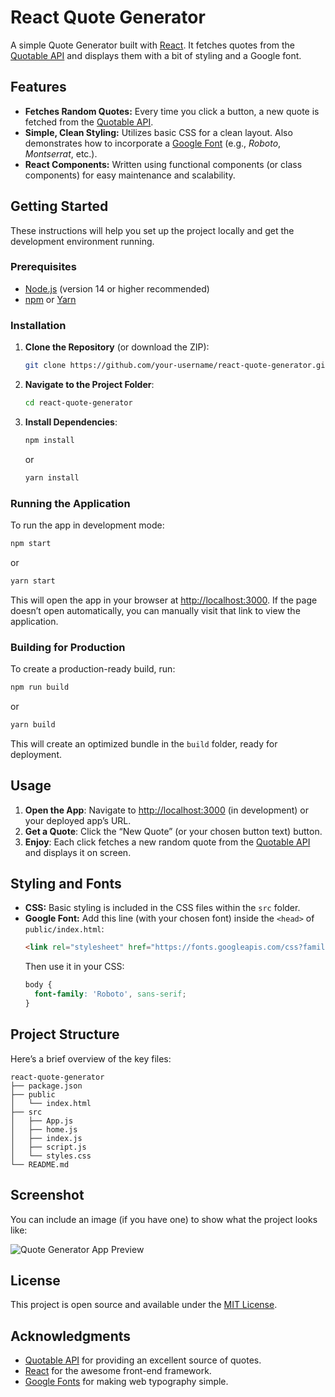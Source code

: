 # React Quote Generator

A simple Quote Generator built with [React](https://reactjs.org/). It fetches quotes from the [Quotable API](https://api.quotable.io/random) and displays them with a bit of styling and a Google font.

## Features

- **Fetches Random Quotes:** Every time you click a button, a new quote is fetched from the [Quotable API](https://api.quotable.io/random).
- **Simple, Clean Styling:** Utilizes basic CSS for a clean layout. Also demonstrates how to incorporate a [Google Font](https://fonts.google.com/) (e.g., *Roboto*, *Montserrat*, etc.).
- **React Components:** Written using functional components (or class components) for easy maintenance and scalability.

## Getting Started

These instructions will help you set up the project locally and get the development environment running.

### Prerequisites

- [Node.js](https://nodejs.org/en/download/) (version 14 or higher recommended)
- [npm](https://www.npmjs.com/get-npm) or [Yarn](https://classic.yarnpkg.com/en/docs/install)

### Installation

1. **Clone the Repository** (or download the ZIP):
   ```bash
   git clone https://github.com/your-username/react-quote-generator.git
   ```

2. **Navigate to the Project Folder**:
   ```bash
   cd react-quote-generator
   ```

3. **Install Dependencies**:
   ```bash
   npm install
   ```
   or
   ```bash
   yarn install
   ```

### Running the Application

To run the app in development mode:

```bash
npm start
```
or
```bash
yarn start
```

This will open the app in your browser at [http://localhost:3000](http://localhost:3000). If the page doesn’t open automatically, you can manually visit that link to view the application.

### Building for Production

To create a production-ready build, run:

```bash
npm run build
```
or
```bash
yarn build
```

This will create an optimized bundle in the `build` folder, ready for deployment.

## Usage

1. **Open the App**: Navigate to [http://localhost:3000](http://localhost:3000) (in development) or your deployed app’s URL.
2. **Get a Quote**: Click the “New Quote” (or your chosen button text) button. 
3. **Enjoy**: Each click fetches a new random quote from the [Quotable API](https://api.quotable.io/random) and displays it on screen.

## Styling and Fonts

- **CSS:** Basic styling is included in the CSS files within the `src` folder.
- **Google Font:** Add this line (with your chosen font) inside the `<head>` of `public/index.html`:
  ```html
  <link rel="stylesheet" href="https://fonts.googleapis.com/css?family=Roboto&display=swap" />
  ```
  Then use it in your CSS:
  ```css
  body {
    font-family: 'Roboto', sans-serif;
  }
  ```

## Project Structure

Here’s a brief overview of the key files:

```
react-quote-generator
├── package.json
├── public
│   └── index.html
├── src
│   ├── App.js         
│   ├── home.js   
│   ├── index.js
│   ├── script.js     
│   └── styles.css    
└── README.md
```

## Screenshot

You can include an image (if you have one) to show what the project looks like:

![Quote Generator App Preview](https://via.placeholder.com/600x300.png?text=Quote+Generator+Screenshot)

## License

This project is open source and available under the [MIT License](LICENSE).

## Acknowledgments

- [Quotable API](https://api.quotable.io/random) for providing an excellent source of quotes.
- [React](https://reactjs.org/) for the awesome front-end framework.
- [Google Fonts](https://fonts.google.com/) for making web typography simple.

